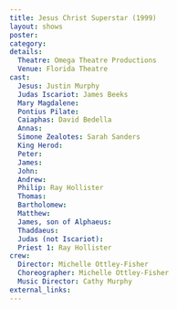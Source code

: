 ```yaml
---
title: Jesus Christ Superstar (1999)
layout: shows
poster:
category:
details:
  Theatre: Omega Theatre Productions
  Venue: Florida Theatre
cast:
  Jesus: Justin Murphy
  Judas Iscariot: James Beeks
  Mary Magdalene:
  Pontius Pilate:
  Caiaphas: David Bedella
  Annas:
  Simone Zealotes: Sarah Sanders
  King Herod:
  Peter:
  James:
  John:
  Andrew:
  Philip: Ray Hollister
  Thomas:
  Bartholomew:
  Matthew:
  James, son of Alphaeus:
  Thaddaeus:
  Judas (not Iscariot):
  Priest 1: Ray Hollister
crew:
  Director: Michelle Ottley-Fisher
  Choreographer: Michelle Ottley-Fisher
  Music Director: Cathy Murphy
external_links:
---
```

